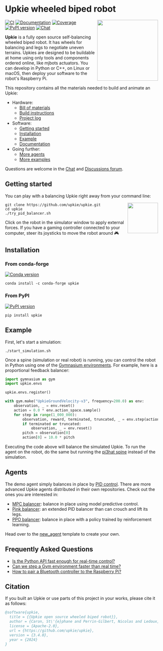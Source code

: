 # Upkie wheeled biped robot

<img src="https://github.com/upkie/upkie/assets/1189580/2fc5ee4a-81b0-425c-83df-558c7147cc59" align="right" width="200" />

[![CI](https://github.com/upkie/upkie/actions/workflows/ci.yml/badge.svg)](https://github.com/upkie/upkie/actions/workflows/ci.yml)
[![Documentation](https://img.shields.io/github/actions/workflow/status/upkie/upkie/docs.yml?branch=main&label=docs)](https://upkie.github.io/upkie/)
[![Coverage](https://coveralls.io/repos/github/upkie/upkie/badge.svg?branch=main)](https://coveralls.io/github/upkie/upkie?branch=main)
[![PyPI version](https://img.shields.io/pypi/v/upkie)](https://pypi.org/project/upkie/)
[![Chat](https://img.shields.io/badge/matrix-chat-%234eb899)](https://app.element.io/#/room/#tasts-robots:matrix.org)

**Upkie** is a fully open source self-balancing wheeled biped robot. It has wheels for balancing and legs to negotiate uneven terrains. Upkies are designed to be buildable at home using only tools and components ordered online, like mjbots actuators. You can develop in Python or C++, on Linux or macOS, then deploy your software to the robot's Raspberry Pi.

This repository contains all the materials needed to build and animate an Upkie:

- Hardware:
    - [Bill of materials](https://github.com/upkie/upkie/wiki/Bill-of-materials)
    - [Build instructions](https://github.com/upkie/upkie/wiki)
    - [Project log](https://hackaday.io/project/185729-upkie-wheeled-biped-robots)
- Software:
    - [Getting started](https://github.com/upkie/upkie#getting-started)
    - [Installation](https://github.com/upkie/upkie#installation)
    - [Example](https://github.com/upkie/upkie#example)
    - [Documentation](https://upkie.github.io/upkie/)
- Going further:
    - [More agents](https://github.com/upkie/upkie#agents)
    - [More examples](https://github.com/upkie/upkie/tree/main/examples)

Questions are welcome in the [Chat](https://app.element.io/#/room/#tasts-robots:matrix.org) and [Discussions forum](https://github.com/upkie/upkie/discussions).

## Getting started

You can play with a balancing Upkie right away from your command line:

<img src="https://user-images.githubusercontent.com/1189580/170496331-e1293dd3-b50c-40ee-9c2e-f75f3096ebd8.png" height="100" align="right" />

```console
git clone https://github.com/upkie/upkie.git
cd upkie
./try_pid_balancer.sh
```

Click on the robot in the simulator window to apply external forces. If you have a gaming controller connected to your computer, steer its joysticks to move the robot around 🎮

## Installation

### From conda-forge

[![Conda version](https://img.shields.io/conda/vn/conda-forge/upkie.svg)](https://anaconda.org/conda-forge/upkie)

```console
conda install -c conda-forge upkie
```

### From PyPI

[![PyPI version](https://img.shields.io/pypi/v/upkie)](https://pypi.org/project/upkie)

```console
pip install upkie
```

## Example

First, let's start a simulation:

```console
./start_simulation.sh
```

Once a spine (simulation or real robot) is running, you can control the robot in Python using one of the [Gymnasium environments](https://upkie.github.io/upkie/environments.html). For example, here is a proportional feedback balancer:

```python
import gymnasium as gym
import upkie.envs

upkie.envs.register()

with gym.make("UpkieGroundVelocity-v3", frequency=200.0) as env:
    observation, _ = env.reset()
    action = 0.0 * env.action_space.sample()
    for step in range(1_000_000):
        observation, reward, terminated, truncated, _ = env.step(action)
        if terminated or truncated:
            observation, _ = env.reset()
        pitch = observation[0]
        action[0] = 10.0 * pitch
```

Executing the code above will balance the simulated Upkie. To run the agent on the robot, do the same but running the [pi3hat spine](https://upkie.github.io/upkie/spines.html#pi3hat-spine) instead of the simulation.

## Agents

The demo agent simply balances in place by [PID control](https://upkie.github.io/upkie/pid-balancer.html). There are more advanced Upkie agents distributed in their own repositories. Check out the ones you are interested in:

- [MPC balancer](https://github.com/upkie/mpc_balancer): balance in place using model predictive control.
- [Pink balancer](https://github.com/upkie/pink_balancer): an extended PID balancer than can crouch and lift its legs.
- [PPO balancer](https://github.com/upkie/ppo_balancer): balance in place with a policy trained by reinforcement learning.

Head over to the [new\_agent](https://github.com/upkie/new_agent) template to create your own.

## Frequently Asked Questions

- [Is the Python API fast enough for real-time control?](https://github.com/orgs/upkie/discussions/240)
- [Can we step a Gym environment faster than real time?](https://github.com/orgs/upkie/discussions/79)
- [How to pair a Bluetooth controller to the Raspberry Pi?](https://github.com/orgs/upkie/discussions/138)

## Citation

If you built an Upkie or use parts of this project in your works, please cite it as follows:

```bibtex
@software{upkie,
  title = {{Upkie open source wheeled biped robot}},
  author = {Caron, St\'{e}phane and Perrin-Gilbert, Nicolas and Ledoux, Viviane and G\"{o}kbakan, \"{Umit} Bora and Raverdy, Pierre-Guillaume and Raffin, Antonin},
  license = {Apache-2.0},
  url = {https://github.com/upkie/upkie},
  version = {3.4.0},
  year = {2024}
}
```
